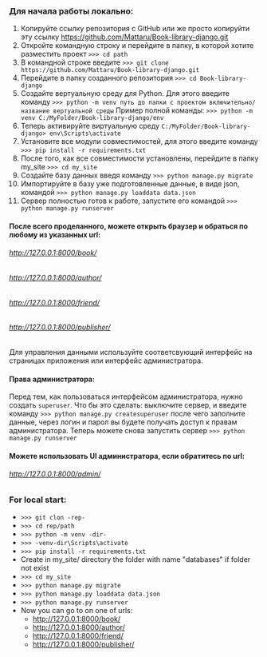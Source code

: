 ### Для начала работы локально:
1. Копируйте ссылку репозитория с GitHub или же просто копируйти эту ссылку https://github.com/Mattaru/Book-library-django.git
1. Откройте командную строку и перейдите в папку, в которой хотите разместить проект `>>> cd path`
1. В командной строке введите `>>> git clone https://github.com/Mattaru/Book-library-django.git`
1. Перейдите в папку созданного репозитория `>>> cd Book-library-django`
1. Создайте вертуальную среду для Python. Для этого введите команду `>>> python -m venv путь до папки с проектом включительно/название вертуальной среды`
Пример полной команды: `>>> python -m venv C:/MyFolder/Book-library-django/env`
1. Теперь активируйте виртуальную среду `C:/MyFolder/Book-library-django> env\Scripts\activate`
1. Установите все модули совместимостей, для этого введите команду `>>> pip install -r requirements.txt` 
1. После того, как все совместимости установлены, перейдите в папку my_site `>>> cd my_site`
1. Создайте базу данных введя команду `>>> python manage.py migrate`
1. Импортируйте в базу уже подготовленные данные, в виде json, командой `>>> python manage.py loaddata data.json `
1. Сервер полностью готов к работе, запустите его командой `>>> python manage.py runserver`
#### После всего проделанного, можете открыть браузер и обраться по любому из указанных url:
###### http://127.0.0.1:8000/book/
###### http://127.0.0.1:8000/author/
###### http://127.0.0.1:8000/friend/
###### http://127.0.0.1:8000/publisher/
Для управления данными используйте соответсвующий интерфейс на страницах приложения или интерфейс администратора.
#### Права администратора:
Перед тем, как пользоваться интерфейсом администратора, нужно создать `superuser`. Что бы это сделать: выключите сервер, и введите команду
`>>> python manage.py createsuperuser` после чего заполните данные, через логин и парол вы будете получать доступ к правам администратора.
Теперь можете снова запустить сервер `>>> python manage.py runserver`
#### Можете использовать UI администратора, если обратитесь по url:
###### http://127.0.0.1:8000/admin/

### For local start:
* `>>> git clon -rep-`
* `>>> cd rep/path`
* `>>> python -m venv -dir-`
* `>>> -venv-dir\Scripts\activate`
* `>>> pip install -r requirements.txt`
* Create in my_site/ directory the folder with name "databases" if folder not exist
* `>>> cd my_site`
* `>>> python manage.py migrate`
* `>>> python manage.py loaddata data.json`
* `>>> python manage.py runserver`
* Now you can go to on one of urls:
  * http://127.0.0.1:8000/book/
  * http://127.0.0.1:8000/author/
  * http://127.0.0.1:8000/friend/
  * http://127.0.0.1:8000/publisher/
